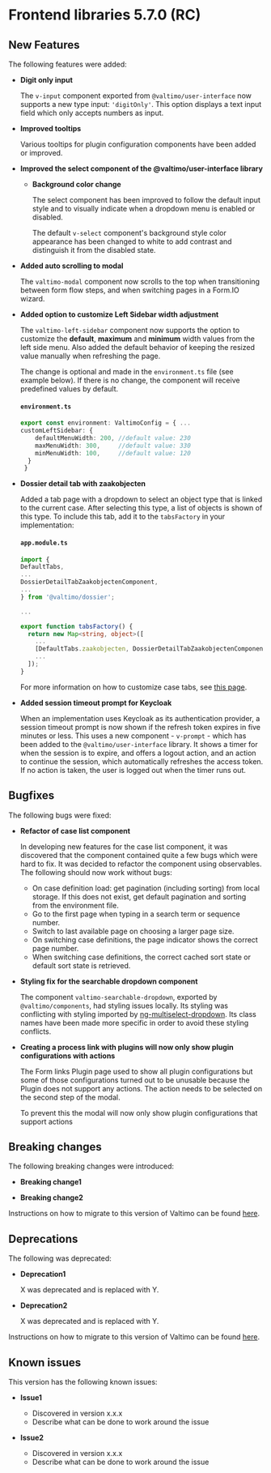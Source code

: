 # Frontend libraries 5.7.0 (RC)

## New Features

The following features were added:

* **Digit only input**

  The `v-input` component exported from `@valtimo/user-interface` now supports a new type input: `'digitOnly'`. This
  option displays a text input field which only accepts numbers as input.

* **Improved tooltips**

  Various tooltips for plugin configuration components have been added or improved.

* **Improved the select component of the @valtimo/user-interface library**
  * **Background color change**

    The select component has been improved to follow the default input style and to visually indicate when a dropdown menu is enabled or disabled.

    The default `v-select` component's background style color appearance has been changed to white to add contrast and distinguish it from the disabled state.

* **Added auto scrolling to modal**

  The `valtimo-modal` component now scrolls to the top when transitioning between form flow steps, and when switching pages in a Form.IO wizard.

* **Added option to customize Left Sidebar width adjustment**
  
  The `valtimo-left-sidebar` component now supports the option to customize the **default**, **maximum** and **minimum**
width values from the left side menu. Also added the default behavior of keeping the resized value manually when refreshing the page.

  The change is optional and made in the `environment.ts` file (see example below). If there is no change, the component will receive predefined values by default.

  #### **`environment.ts`**
  
  ```typescript
  export const environment: ValtimoConfig = { ...
  customLeftSidebar: {
      defaultMenuWidth: 200, //default value: 230
      maxMenuWidth: 300,     //default value: 330
      minMenuWidth: 100,     //default value: 120
    }
   }
  ```

* **Dossier detail tab with zaakobjecten**

  Added a tab page with a dropdown to select an object type that is linked to the current case. After selecting this
  type, a list of objects is shown of this type. To include this tab, add it to the `tabsFactory` in your implementation:

  #### **`app.module.ts`**
  ```typescript
  import {
  DefaultTabs,
  ...
  DossierDetailTabZaakobjectenComponent,
  ...
  } from '@valtimo/dossier';
  
  ...
  
  export function tabsFactory() {
    return new Map<string, object>([
      ...
      [DefaultTabs.zaakobjecten, DossierDetailTabZaakobjectenComponent],
      ...
    ]);
  }
  ```
  
  For more information on how to customize case tabs, see [this page](../../../extending-valtimo/tabs/customizing-case-tabs.md).

* **Added session timeout prompt for Keycloak**
  
  When an implementation uses Keycloak as its authentication provider, a session timeout prompt is now shown if the
  refresh token expires in five minutes or less. This uses a new component - `v-prompt` - which has been added to the
  `@valtimo/user-interface` library. It shows a timer for when the session is to expire, and offers a logout action, and
  an action to continue the session, which automatically refreshes the access token. If no action is taken, the user
  is logged out when the timer runs out.

## Bugfixes

The following bugs were fixed:

* **Refactor of case list component**

  In developing new features for the case list component, it was discovered that the component contained quite a few bugs
  which were hard to fix. It was decided to refactor the component using observables. The following should now work
  without bugs:
  * On case definition load: get pagination (including sorting) from local storage. If this does not exist, get default
    pagination and sorting from the environment file.
  * Go to the first page when typing in a search term or sequence number.
  * Switch to last available page on choosing a larger page size.
  * On switching case definitions, the page indicator shows the correct page number.
  * When switching case definitions, the correct cached sort state or default sort state is retrieved.

* **Styling fix for the searchable dropdown component**
  
  The component `valtimo-searchable-dropdown`, exported by `@valtimo/components`, had styling issues locally. Its styling
  was conflicting with styling imported by [ng-multiselect-dropdown](https://www.npmjs.com/package/ng-multiselect-dropdown).
  Its class names have been made more specific in order to avoid these styling conflicts.

* **Creating a process link with plugins will now only show plugin configurations with actions**
  
  The Form links Plugin page used to show all plugin configurations but some of those configurations 
  turned out to be unusable because the Plugin does not support any actions. The action needs to be
  selected on the second step of the modal.

  To prevent this the modal will now only show plugin configurations that support actions 

## Breaking changes

The following breaking changes were introduced:

* **Breaking change1**

* **Breaking change2**

Instructions on how to migrate to this version of Valtimo can be found [here](migration.md).

## Deprecations

The following was deprecated:

* **Deprecation1**

  X was deprecated and is replaced with Y.
* **Deprecation2**

  X was deprecated and is replaced with Y.

Instructions on how to migrate to this version of Valtimo can be found [here](migration.md).

## Known issues

This version has the following known issues:

* **Issue1**
    * Discovered in version x.x.x
    * Describe what can be done to work around the issue

* **Issue2**
    * Discovered in version x.x.x
    * Describe what can be done to work around the issue
